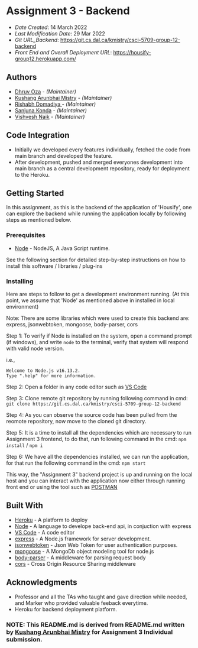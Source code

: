 # Assignment 3 - Backend

- _Date Created_: 14 March 2022
- _Last Modification Date_: 29 Mar 2022
- _Git URL_Backend_: https://git.cs.dal.ca/kmistry/csci-5709-group-12-backend
- _Front End and Overall Deployment URL_: https://housify-group12.herokuapp.com/

## Authors

- [Dhruv Oza](dhruv.oza@dal.ca) - _(Maintainer)_
- [Kushang Arunbhai Mistry](kushang.mistry@dal.ca) - _(Maintainer)_
- [Rishabh Domadiya ](rs582144@dal.ca) - _(Maintainer)_
- [Sanjuna Konda](sn493898@dal.ca) - _(Maintainer)_
- [Vishvesh Naik](Vishvesh@dal.ca) - _(Maintainer)_

## Code Integration

- Initially we developed every features individually, fetched the code from main branch and developed the feature.
- After development, pushed and merged everyones development into main branch as a central development repository, ready for deployment to the Heroku.

## Getting Started

In this assignment, as this is the backend of the application of 'Housify', one can explore the backend while running the application locally by following steps as mentioned below.

### Prerequisites

- [Node](https://nodejs.org/en/download/) - NodeJS, A Java Script runtime.

See the following section for detailed step-by-step instructions on how to install this software / libraries / plug-ins

### Installing

Here are steps to follow to get a development environment running.
(At this point, we assume that 'Node' as mentioned above in installed in local environment)

Note: There are some libraries which were used to create this backend are: express, jsonwebtoken, mongoose, body-parser, cors

Step 1: To verify if Node is installed on the system, open a command prompt (if windows), and write `node` to the terminal, verify that system will respond with valid node version.

i.e.,

```
Welcome to Node.js v16.13.2.
Type ".help" for more information.
```

Step 2: Open a folder in any code editor such as [VS Code](https://code.visualstudio.com/)

Step 3: Clone remote git repository by running following command in cmd: `git clone https://git.cs.dal.ca/kmistry/csci-5709-group-12-backend`

Step 4: As you can observe the source code has been pulled from the reomote repository, now move to the cloned git directory.

Step 5: It is a time to install all the dependencies which are necessary to run Assignment 3 frontend, to do that, run following command in the cmd: `npm install` / `npm i`

Step 6: We have all the dependencies installed, we can run the application, for that run the following command in the cmd: `npm start`

This way, the "Assignment 3" backend project is up and running on the local host and you can interact with the application now either through running front end or using the tool such as [POSTMAN](https://www.postman.com/)

## Built With

- [Heroku](https://www.heroku.com/) - A platform to deploy
- [Node](https://nodejs.org/en/download/) - A language to develope back-end api, in conjuction with express
- [VS Code](https://code.visualstudio.com/) - A code editor
- [express](https://www.npmjs.com/package/express) - A Node.js framework for server development.
- [jsonwebtoken](https://jwt.io/) - Json Web Token for user authentication purposes.
- [mongoose](https://www.npmjs.com/package/mongoose) - A MongoDb object modeling tool for node.js
- [body-parser](https://www.npmjs.com/package/body-parser) - A middleware for parsing request body
- [cors](https://www.npmjs.com/package/cors) - Cross Origin Resource Sharing middleware

## Acknowledgments

- Professor and all the TAs who taught and gave direction while needed, and Marker who provided valuable feeback everytime.
- Heroku for backend deployment platform.

### NOTE: This README.md is derived from README.md written by [Kushang Arunbhai Mistry](kushang.mistry) for Assignment 3 Individual submission.
